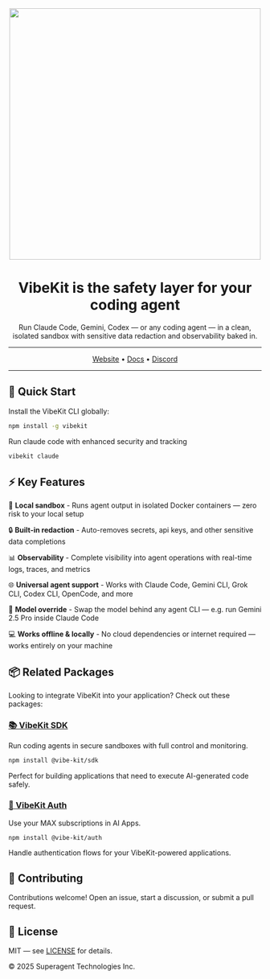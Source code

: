 <div align="center">

<img width="500px" src="./assets/vibekit-hero.png" />

# VibeKit is the safety layer for your coding agent

Run Claude Code, Gemini, Codex — or any coding agent — in a clean, isolated sandbox with sensitive data redaction and observability baked in.

---

[Website](https://vibekit.sh) • [Docs](https://docs.vibekit.sh) • [Discord](https://discord.com/invite/mhmJUTjW4b)

---
</div>

## 🚀 Quick Start

Install the VibeKit CLI globally:

```bash
npm install -g vibekit
```

Run claude code with enhanced security and tracking

```bash
vibekit claude
```

## ⚡️ Key Features

🐳 **Local sandbox** - Runs agent output in isolated Docker containers — zero risk to your local setup

🔒 **Built-in redaction** - Auto-removes secrets, api keys, and other sensitive data completions

📊 **Observability** - Complete visibility into agent operations with real-time logs, traces, and metrics

🌐 **Universal agent support** - Works with Claude Code, Gemini CLI, Grok CLI, Codex CLI, OpenCode, and more

🔄 **Model override** - Swap the model behind any agent CLI — e.g. run Gemini 2.5 Pro inside Claude Code

💻 **Works offline & locally** - No cloud dependencies or internet required — works entirely on your machine

## 📦 Related Packages

Looking to integrate VibeKit into your application? Check out these packages:

### [📚 VibeKit SDK](https://github.com/superagent-ai/vibekit/tree/main/packages/sdk)
Run coding agents in secure sandboxes with full control and monitoring.

```bash
npm install @vibe-kit/sdk
```

Perfect for building applications that need to execute AI-generated code safely.

### [🔐 VibeKit Auth](https://github.com/superagent-ai/vibekit/tree/main/packages/auth) 
Use your MAX subscriptions in AI Apps.

```bash
npm install @vibe-kit/auth
```

Handle authentication flows for your VibeKit-powered applications.


## 🤝 Contributing

Contributions welcome! Open an issue, start a discussion, or submit a pull request.

## 📄 License

MIT — see [LICENSE](./LICENSE) for details.

© 2025 Superagent Technologies Inc.
